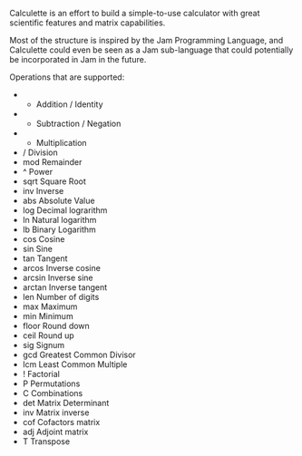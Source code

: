 Calculette is an effort to build a simple-to-use calculator with great scientific features and matrix capabilities.

Most of the structure is inspired by the Jam Programming Language, and Calculette could even be seen as a Jam sub-language that could potentially be incorporated in Jam in the future.

Operations that are supported:

- +   Addition / Identity
- -   Subtraction / Negation
- *   Multiplication
- /   Division
- mod Remainder
- ^   Power
- sqrt Square Root
- inv Inverse
- abs Absolute Value
- log Decimal lograrithm
- ln  Natural logarithm
- lb Binary Logarithm
- cos Cosine
- sin Sine
- tan Tangent
- arcos Inverse cosine
- arcsin Inverse sine
- arctan Inverse tangent
- len Number of digits
- max Maximum
- min Minimum
- floor Round down
- ceil Round up
- sig Signum
- gcd Greatest Common Divisor
- lcm Least Common Multiple
- ! Factorial
- P Permutations
- C Combinations
- det Matrix Determinant
- inv Matrix inverse
- cof Cofactors matrix
- adj Adjoint matrix
- T   Transpose
